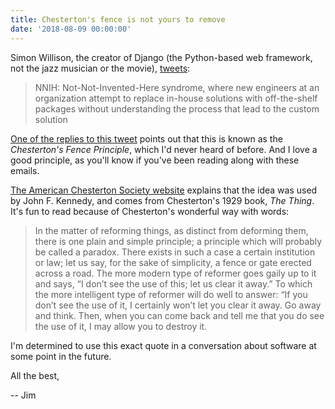```yaml
---
title: Chesterton's fence is not yours to remove
date: '2018-08-09 00:00:00'
---
```


Simon Willison, the creator of Django (the Python-based web framework, not the jazz musician or the movie), [tweets](https://twitter.com/simonw/status/1027368860712722432):

> NNIH: Not-Not-Invented-Here syndrome, where new engineers at an organization attempt to replace in-house solutions with off-the-shelf packages without understanding the process that lead to the custom solution

[One of the replies to this tweet](https://twitter.com/viorel_sfetea/status/1027464476889690112) points out that this is known as the _Chesterton's Fence Principle_, which I'd never heard of before. And I love a good principle, as you'll know if you've been reading along with these emails.

[The American Chesterton Society website](https://www.chesterton.org/taking-a-fence-down/) explains that the idea was used by John F. Kennedy, and comes from Chesterton's 1929 book, _The Thing_. It's fun to read because of Chesterton's wonderful way with words:

> In the matter of reforming things, as distinct from deforming them, there is one plain and simple principle; a principle which will probably be called a paradox. There exists in such a case a certain institution or law; let us say, for the sake of simplicity, a fence or gate erected across a road. The more modern type of reformer goes gaily up to it and says, “I don’t see the use of this; let us clear it away.” To which the more intelligent type of reformer will do well to answer: “If you don’t see the use of it, I certainly won’t let you clear it away. Go away and think. Then, when you can come back and tell me that you do see the use of it, I may allow you to destroy it.

I'm determined to use this exact quote in a conversation about software at some point in the future.

All the best,

-- Jim
